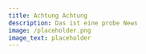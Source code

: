 ```yaml
---
title: Achtung Achtung
description: Das ist eine probe News
image: /placeholder.png
image_text: placeholder
---
```

